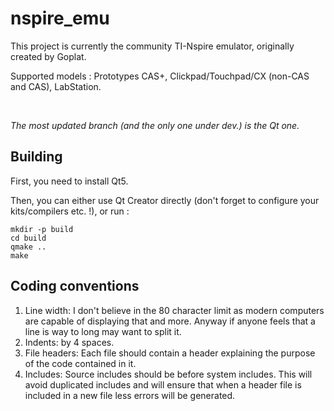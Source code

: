 nspire_emu
==========

This project is currently the community TI-Nspire emulator, originally created by Goplat.

Supported models : Prototypes CAS+, Clickpad/Touchpad/CX (non-CAS and CAS), LabStation.

 

*The most updated branch (and the only one under dev.) is the Qt one.*

Building
--------

First, you need to install Qt5.

Then, you can either use Qt Creator directly (don't forget to configure your kits/compilers etc. !), or run :

```
mkdir -p build
cd build
qmake ..
make
```

Coding conventions
------------------

1. Line width: I don't believe in the 80 character limit as modern computers are capable of displaying that and more. Anyway if anyone feels that a line is way to long may want to split it.
2. Indents: by 4 spaces.
3. File headers: Each file should contain a header explaining the purpose of the code contained in it.
4. Includes: Source includes should be before system includes. This will avoid duplicated includes and will ensure that when a header file is included in a new file less errors will be generated.
